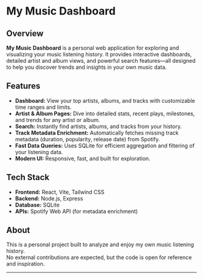 # My Music Dashboard

## Overview

**My Music Dashboard** is a personal web application for exploring and visualizing your music listening history. It provides interactive dashboards, detailed artist and album views, and powerful search features—all designed to help you discover trends and insights in your own music data.

## Features

- **Dashboard:** View your top artists, albums, and tracks with customizable time ranges and limits.
- **Artist & Album Pages:** Dive into detailed stats, recent plays, milestones, and trends for any artist or album.
- **Search:** Instantly find artists, albums, and tracks from your history.
- **Track Metadata Enrichment:** Automatically fetches missing track metadata (duration, popularity, release date) from Spotify.
- **Fast Data Queries:** Uses SQLite for efficient aggregation and filtering of your listening data.
- **Modern UI:** Responsive, fast, and built for exploration.

## Tech Stack

- **Frontend:** React, Vite, Tailwind CSS
- **Backend:** Node.js, Express
- **Database:** SQLite
- **APIs:** Spotify Web API (for metadata enrichment)

## About

This is a personal project built to analyze and enjoy my own music listening history.  
No external contributions are expected, but the code is open for reference and inspiration.

---